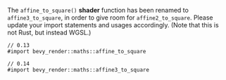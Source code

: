 The `affine_to_square()` **shader** function has been renamed to `affine3_to_square`, in order to give room for `affine2_to_square`. Please update your import statements and usages accordingly. (Note that this is not Rust, but instead WGSL.)

```wgsl
// 0.13
#import bevy_render::maths::affine_to_square

// 0.14
#import bevy_render::maths::affine3_to_square
```
